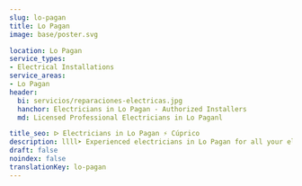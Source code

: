 ```yaml
---
slug: lo-pagan
title: Lo Pagan
image: base/poster.svg

location: Lo Pagan
service_types:
- Electrical Installations
service_areas:
- Lo Pagan
header:
  bi: servicios/reparaciones-electricas.jpg
  hanchor: Electricians in Lo Pagan - Authorized Installers
  md: Licensed Professional Electricians in Lo Paganl

title_seo: ᐅ Electricians in Lo Pagan ⚡️ Cúprico
description: llll➤ Experienced electricians in Lo Pagan for all your electrical needs. Fast, efficient and reliable service ✅ Contact us!
draft: false
noindex: false
translationKey: lo-pagan
---
```

